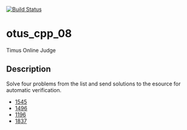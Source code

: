 [![Build Status](
  https://api.travis-ci.org/vshishov/otus_cpp_08.svg?branch=master
)](https://travis-ci.org/github/vshishov/otus_cpp_08)

# otus_cpp_08
Timus Online Judge

## Description ##
Solve four problems from the list and send solutions to the esource for automatic verification.
* [1545](http://acm.timus.ru/problem.aspx?num=1545)
* [1496](http://acm.timus.ru/problem.aspx?num=1496)
* [1196](http://acm.timus.ru/problem.aspx?num=1196)
* [1837](http://acm.timus.ru/problem.aspx?num=1837)
